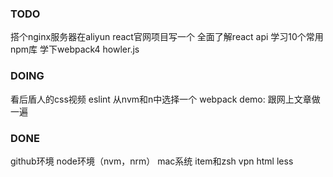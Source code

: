 ### TODO
搭个nginx服务器在aliyun
react官网项目写一个
全面了解react api
学习10个常用npm库
学下webpack4
howler.js

### DOING
看后盾人的css视频
eslint
从nvm和n中选择一个
webpack demo: 跟网上文章做一遍


### DONE
github环境
node环境（nvm，nrm）
mac系统
item和zsh
vpn
html
less
